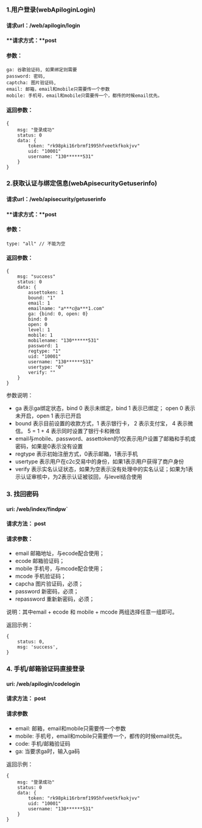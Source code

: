 ### 1.用户登录(webApiloginLogin)
#### **请求url：**/web/apilogin/login
#### **请求方式：**post
#### **参数：**
    ga: 谷歌验证码, 如果绑定则需要
    password: 密码,
    captcha: 图片验证码,
    email: 邮箱，email和mobile只需要传一个参数
    mobile: 手机号，email和mobile只需要传一个，都传的时候email优先。
#### **返回参数：**

```
{
    msg: "登录成功"
    status: 0
    data: {
        token: "rk98pki16rbrmf1995hfveetkfkokjvv"
        uid: "10001"
        username: "130******531"
    }
}
```

### 2.获取认证与绑定信息(webApisecurityGetuserinfo)
#### **请求url：**/web/apisecurity/getuserinfo
#### **请求方式：**post
#### **参数：**
    type: "all" // 不能为空
#### **返回参数：**

```
{
    msg: "success"
    status: 0
    data: {
        assettoken: 1
        bound: "1"
        email: 1
        emailname: "a***c@a***1.com"
        ga: {bind: 0, open: 0}
        bind: 0
        open: 0
        level: 1
        mobile: 1
        mobilename: "130******531"
        password: 1
        regtype: "1"
        uid: "10001"
        username: "130******531"
        usertype: "0"
        verify: ""
    }
}
```

参数说明：
- ga 表示ga绑定状态，bind 0 表示未绑定，bind 1 表示已绑定； open 0 表示未开启，open 1 表示已开启
- bound 表示目前设置的收款方式，1 表示银行卡， 2 表示支付宝， 4 表示微信。 5 = 1 + 4 表示同时设置了银行卡和微信
- email与mobile、password、assettoken的1仅表示用户设置了邮箱和手机或密码，如果是0表示没有设置
- regtype 表示初始注册方式，0表示邮箱，1表示手机
- usertype 表示用户在c2c交易中的身份，如果1表示用户获得了商户身份
- verify 表示实名认证状态，如果为空表示没有处理中的实名认证；如果为1表示认证审核中，为2表示认证被驳回，与level结合使用


### 3. 找回密码

#### uri: /web/index/findpw`

#### 请求方法： post

#### 请求参数：
- email 邮箱地址，与ecode配合使用；
- ecode 邮箱验证码；
- mobile 手机号，与mcode配合使用；
- mcode 手机验证码；
- capcha 图片验证码，必须；
- password 新密码，必须；
- repassword 重新新密码，必须；

说明：其中email + ecode 和 mobile + mcode 两组选择任意一组即可。

返回示例：

```
{
    status: 0,
    msg: 'success',
}
```


### 4. 手机/邮箱验证码直接登录

#### uri: /web/apilogin/codelogin

#### 请求方法： post

#### 请求参数
- email: 邮箱，email和mobile只需要传一个参数
- mobile: 手机号，email和mobile只需要传一个，都传的时候email优先。
- code: 手机/邮箱验证码
- ga: 当要求ga时，输入ga码

返回示例：

```
{
    msg: "登录成功"
    status: 0
    data: {
        token: "rk98pki16rbrmf1995hfveetkfkokjvv"
        uid: "10001"
        username: "130******531"
    }
}

```
